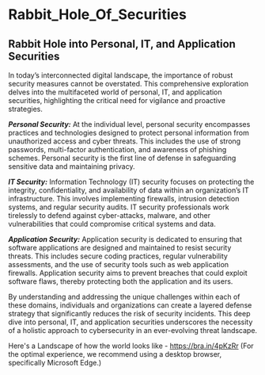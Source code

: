 # Rabbit_Hole_Of_Securities
## Rabbit Hole into Personal, IT, and Application Securities

In today’s interconnected digital landscape, the importance of robust security measures cannot be overstated. This comprehensive exploration delves into the multifaceted world of personal, IT, and application securities, highlighting the critical need for vigilance and proactive strategies.

***Personal Security:*** At the individual level, personal security encompasses practices and technologies designed to protect personal information from unauthorized access and cyber threats. This includes the use of strong passwords, multi-factor authentication, and awareness of phishing schemes. Personal security is the first line of defense in safeguarding sensitive data and maintaining privacy.

***IT Security:*** Information Technology (IT) security focuses on protecting the integrity, confidentiality, and availability of data within an organization’s IT infrastructure. This involves implementing firewalls, intrusion detection systems, and regular security audits. IT security professionals work tirelessly to defend against cyber-attacks, malware, and other vulnerabilities that could compromise critical systems and data.

***Application Security:*** Application security is dedicated to ensuring that software applications are designed and maintained to resist security threats. This includes secure coding practices, regular vulnerability assessments, and the use of security tools such as web application firewalls. Application security aims to prevent breaches that could exploit software flaws, thereby protecting both the application and its users.

By understanding and addressing the unique challenges within each of these domains, individuals and organizations can create a layered defense strategy that significantly reduces the risk of security incidents. This deep dive into personal, IT, and application securities underscores the necessity of a holistic approach to cybersecurity in an ever-evolving threat landscape.

Here's a Landscape of how the world looks like - https://bra.in/4pKzRr (For the optimal experience, we recommend using a desktop browser, specifically Microsoft Edge.)


